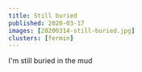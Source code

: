 ```yaml
---
title: Still buried
published: 2020-03-17
images: [20200314-still-buried.jpg]
clusters: [fermin]
---
```


I'm still buried in the mud
